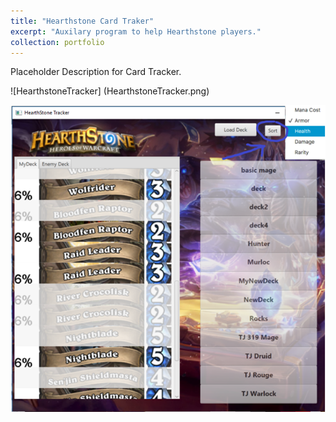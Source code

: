 ```yaml
---
title: "Hearthstone Card Traker"
excerpt: "Auxilary program to help Hearthstone players."
collection: portfolio
---
```


Placeholder Description for Card Tracker.  
  
![HearthstoneTracker] (HearthstoneTracker.png)  
  
<img src="HearthstoneTracker.png"
     alt="HearthstoneTracker"
     style="float: left; margin-right: 10px;" /> 

  
  